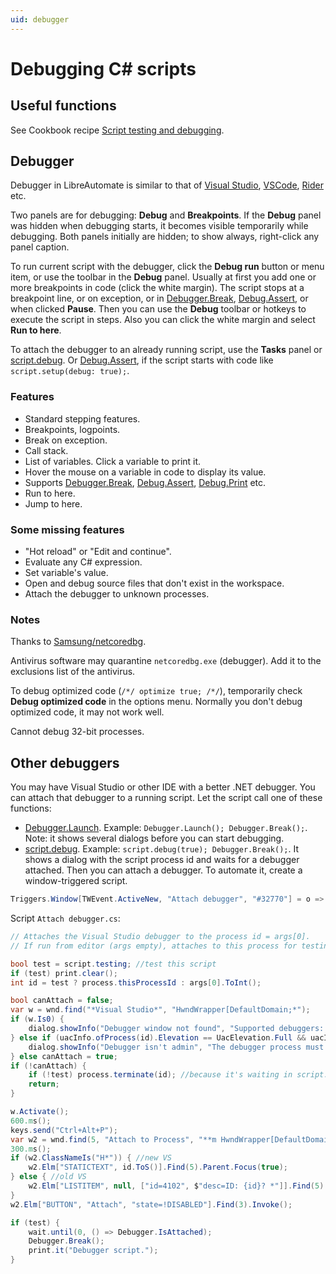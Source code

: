 ```yaml
---
uid: debugger
---
```


# Debugging C# scripts
## Useful functions
See Cookbook recipe [Script testing and debugging](/cookbook/Script+testing+and+debugging.html).

## Debugger
Debugger in LibreAutomate is similar to that of [Visual Studio](https://www.google.com/search?q=Visual+Studio+debugger), [VSCode](https://www.google.com/search?q=VSCode+debugger), [Rider](https://www.google.com/search?q=Rider+debugger) etc.

Two panels are for debugging: **Debug** and **Breakpoints**. If the **Debug** panel was hidden when debugging starts, it becomes visible temporarily while debugging. Both panels initially are hidden; to show always, right-click any panel caption.

To run current script with the debugger, click the **Debug run** button or menu item, or use the toolbar in the **Debug** panel. Usually at first you add one or more breakpoints in code (click the white margin). The script stops at a breakpoint line, or on exception, or in [Debugger.Break](ms:), [Debug.Assert](ms:), or when clicked **Pause**. Then you can use the **Debug** toolbar or hotkeys to execute the script in steps. Also you can click the white margin and select **Run to here**.

To attach the debugger to an already running script, use the **Tasks** panel or [script.debug](). Or [Debug.Assert](ms:), if the script starts with code like `script.setup(debug: true);`.

### Features
- Standard stepping features.
- Breakpoints, logpoints.
- Break on exception.
- Call stack.
- List of variables. Click a variable to print it.
- Hover the mouse on a variable in code to display its value.
- Supports [Debugger.Break](ms:), [Debug.Assert](ms:), [Debug.Print](ms:) etc.
- Run to here.
- Jump to here.

### Some missing features
- "Hot reload" or "Edit and continue".
- Evaluate any C# expression.
- Set variable's value.
- Open and debug source files that don't exist in the workspace.
- Attach the debugger to unknown processes.

### Notes
Thanks to [Samsung/netcoredbg](https://github.com/Samsung/netcoredbg).

Antivirus software may quarantine `netcoredbg.exe` (debugger). Add it to the exclusions list of the antivirus.

To debug optimized code (`/*/ optimize true; /*/`), temporarily check **Debug optimized code** in the options menu. Normally you don't debug optimized code, it may not work well.

Cannot debug 32-bit processes.

## Other debuggers
You may have Visual Studio or other IDE with a better .NET debugger. You can attach that debugger to a running script. Let the script call one of these functions:
- [Debugger.Launch](ms:). Example: `Debugger.Launch(); Debugger.Break();`. Note: it shows several dialogs before you can start debugging.
- [script.debug](). Example: `script.debug(true); Debugger.Break();`. It shows a dialog with the script process id and waits for a debugger attached. Then you can attach a debugger. To automate it, create a window-triggered script.

```csharp
Triggers.Window[TWEvent.ActiveNew, "Attach debugger", "#32770"] = o => script.run("Attach debugger.cs", o.Window.ProcessId.ToS());
```

Script `Attach debugger.cs`:
```csharp
// Attaches the Visual Studio debugger to the process id = args[0].
// If run from editor (args empty), attaches to this process for testing this script.

bool test = script.testing; //test this script
if (test) print.clear();
int id = test ? process.thisProcessId : args[0].ToInt();

bool canAttach = false;
var w = wnd.find("*Visual Studio*", "HwndWrapper[DefaultDomain;*");
if (w.Is0) {
	dialog.showInfo("Debugger window not found", "Supported debuggers: Visual Studio, VSCode, dnSpy.");
} else if (uacInfo.ofProcess(id).Elevation == UacElevation.Full && uacInfo.ofProcess(w.ProcessId).Elevation != UacElevation.Full) {
	dialog.showInfo("Debugger isn't admin", "The debugger process must be running as administrator.");
} else canAttach = true;
if (!canAttach) {
	if (!test) process.terminate(id); //because it's waiting in script.debug
	return;
}

w.Activate();
600.ms();
keys.send("Ctrl+Alt+P");
var w2 = wnd.find(5, "Attach to Process", "**m HwndWrapper[DefaultDomain;*||#32770");
300.ms();
if (w2.ClassNameIs("H*")) { //new VS
	w2.Elm["STATICTEXT", id.ToS()].Find(5).Parent.Focus(true);
} else { //old VS
	w2.Elm["LISTITEM", null, ["id=4102", $"desc=ID: {id}? *"]].Find(5).Focus(true); //note: use '?' because can be ',' or ';' etc depending on regional settings
}
w2.Elm["BUTTON", "Attach", "state=!DISABLED"].Find(3).Invoke();

if (test) {
	wait.until(0, () => Debugger.IsAttached);
	Debugger.Break();
	print.it("Debugger script.");
}
```

